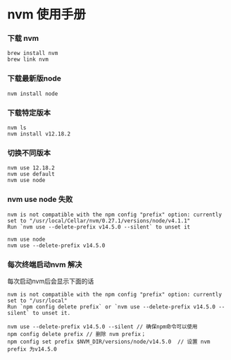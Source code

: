 # nvm 使用手册

### 下载 nvm
```````
brew install nvm
brew link nvm 
```````
### 下载最新版node
```````
nvm install node 
```````
### 下载特定版本
```````
nvm ls 
nvm install v12.18.2
```````
### 切换不同版本
``````
nvm use 12.18.2
nvm use default
nvm use node
``````
### nvm use node 失败
```````
nvm is not compatible with the npm config "prefix" option: currently set to "/usr/local/Cellar/nvm/0.27.1/versions/node/v4.1.1"
Run `nvm use --delete-prefix v14.5.0 --silent` to unset it
```````
``````
nvm use node
nvm use --delete-prefix v14.5.0
``````
### 每次终端启动nvm 解决
每次启动nvm后会显示下面的话
```````
nvm is not compatible with the npm config "prefix" option: currently set to "/usr/local" 
Run `npm config delete prefix` or `nvm use --delete-prefix v14.5.0 --silent` to unset it.
```````
``````
nvm use --delete-prefix v14.5.0 --silent // 确保npm命令可以使用
npm config delete prefix // 删除 nvm prefix；
npm config set prefix $NVM_DIR/versions/node/v14.5.0  // 设置 nvm prefix 为v14.5.0 
``````
